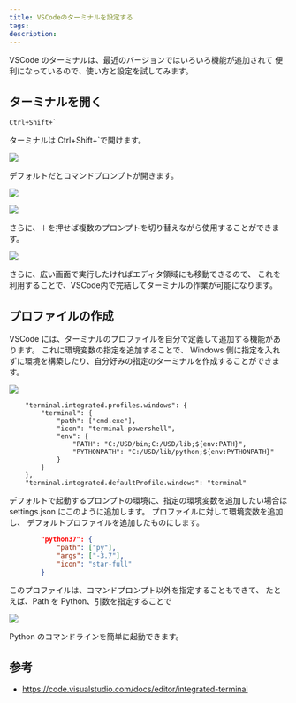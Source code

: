 ```yaml
---
title: VSCodeのターミナルを設定する
tags:
description:
---
```


VSCode のターミナルは、最近のバージョンではいろいろ機能が追加されて
便利になっているので、使い方と設定を試してみます。

## ターミナルを開く

```
Ctrl+Shift+`
```

ターミナルは Ctrl+Shift+`で開けます。

![](https://gyazo.com/dcbdf70d4c70a16b184ef519e851e016.png)

デフォルトだとコマンドプロンプトが開きます。

![](https://gyazo.com/7a7e95cbd19299c63b39c3ddbdf4712e.png)

![](https://gyazo.com/29924ccf1f08465df2f620f593840416.png)

さらに、＋を押せば複数のプロンプトを切り替えながら使用することができます。

![](https://gyazo.com/0a1930b8fc124d82e7db9d72aa20746b.png)

さらに、広い画面で実行したければエディタ領域にも移動できるので、
これを利用することで、VSCode内で完結してターミナルの作業が可能になります。

## プロファイルの作成

VSCode には、ターミナルのプロファイルを自分で定義して追加する機能があります。
これに環境変数の指定を追加することで、
Windows 側に指定を入れずに環境を構築したり、自分好みの指定のターミナルを作成することができます。

![](https://gyazo.com/8f54af8cde44f9c20cdae4452e48fb02.png)

```
	"terminal.integrated.profiles.windows": {
		"terminal": {
			"path": ["cmd.exe"],
			"icon": "terminal-powershell",
			"env": {
				"PATH": "C:/USD/bin;C:/USD/lib;${env:PATH}",
				"PYTHONPATH": "C:/USD/lib/python;${env:PYTHONPATH}"
			}
		}
	},
	"terminal.integrated.defaultProfile.windows": "terminal"
```

デフォルトで起動するプロンプトの環境に、指定の環境変数を追加したい場合は
settings.json にこのように追加します。
プロファイルに対して環境変数を追加し、
デフォルトプロファイルを追加したものにします。

```json
		"python37": {
			"path": ["py"],
			"args": ["-3.7"],
			"icon": "star-full"
		}
```

このプロファイルは、コマンドプロンプト以外を指定することもできて、
たとえば、Path を Python、引数を指定することで

![](https://gyazo.com/f42e5662101d5dca994e9615914c8878.png)

Python のコマンドラインを簡単に起動できます。


## 参考

* https://code.visualstudio.com/docs/editor/integrated-terminal